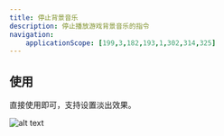 ```yaml
---
title: 停止背景音乐
description: 停止播放游戏背景音乐的指令
navigation:
    applicationScope: [199,3,182,193,1,302,314,325]
---
```


## 使用

直接使用即可，支持设置淡出效果。

![alt text](https://cdn.gcw.wiki/gcw/image/zh_hans/commands/audio/stopbgm/image.png)

